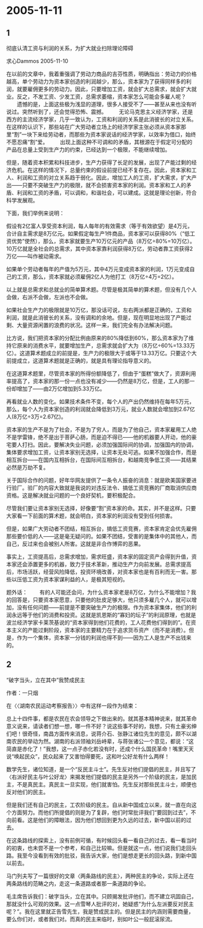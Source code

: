 # 2005-11-11

## 1

彻底认清工资与利润的关系，为扩大就业扫除理论障碍 

求心Dammos 2005-11-10 

在以前的文章中，我着重强调了劳动力商品的吉芬性质，明确指出：劳动力的价格越高，单个劳动力为资本家创造的利润越少，那么，资本家为了获得同样多的利润，就要雇佣更多的劳动力。因此，只要增加工资，就会扩大总需求，就会扩大就业。反之，不发工资、少发工资，总需求萎缩，资本家怎么可能会多雇人呢？  　　遗憾的是，上面这些极为浅显的道理，很多人接受不了――甚至从来也没有听说过。突然听到了，还会觉得恐怖、震撼。  　　无论马克思主义经济学家，还是西方的主流经济学家，几乎一致认为，工资和利润的关系是此消彼长的对立关系。在这样的认识下，那些站在广大劳动者立场上的经济学家主张必须从资本家那里“割”一块下来给劳动者，而那些为资本家说话的经济学家，以效率为借口，始终不愿忍痛“割”爱。  　　出现上面这种不可调和的矛盾，其根源在于假定可分配的产品在总量上受到生产力的约束，已经达到一个极限，不能继续增加。 

但是，随着资本积累和科技进步，生产力获得了长足的发展，出现了产能过剩的经济危机。在这样的情况下，总量约束的假设前提已经不复存在。因此，资本家和工人、利润和工资的对立关系趋于弱化。因此，增加工人的工资，扩大需求，扩大产出――只要不突破生产力的极限，就不会损害资本家的利润。资本家和工人的矛盾、利润和工资的矛盾，可以调和，和谐社会，可以建成。这就是理论创新，符合科学发展观。 

下面，我们举例来说明：

假设有2亿富人享受资本利润，每人每年的有效需求（等于有效欲望）是4万元，合计自主需求是8万亿元。如果假定每生产1件商品，资本家可以获得80%（“低工资优势”使然），那么，资本家就要生产10万亿元的产品（8万亿÷80%=10万亿）。10万亿就是全社会的总需求，其中资本家靠利润获得8万亿，劳动者靠工资获得2万亿――叫作被动需求。

如果单个劳动者每年的产值为5万元，其中4万元变成资本家的利润，1万元变成自己的工资，那么，资本家就必须雇佣2亿人为他打工（8万亿÷4万=2亿）。

以上就是总需求和总就业的简单算术题。尽管是极其简单的算术题，但没有几个人会做，右派不会做，左派也不会做。

如果社会生产力的极限就是10万亿，那没话可说，左右两派都是正确的，工资和利润，就是此消彼长的关系，没有调和的余地。但是，现在明显地出现了产能过剩、大量资源闲置的浪费的状况。这样一来，我们完全有办法解决问题。

比方说，我们把资本家的分配比例由原来的80%降低到60%，那么资本家为了维持它原来的消费水平，就要增加生产，总需求就会扩大为（8万亿÷60%=13.33万亿）。这道算术题成立的前提是，生产力的极限大于或等于13.33万亿。只要这个大前提成立，这道算术题就是正确的，就是具有理论指导意义的。

在这道算术题里，尽管资本家的所得份额降低了，但由于“蛋糕”做大了，资源利用率提高了，资本家的那一份一点也没有减少――仍然是8万亿，但是，工人的那一份却增加了――由2万亿增加到5.33万亿。

再看就业人数的变化。如果技术条件不变，每个人的产出仍然维持在每年5万元，那么，每个人为资本家创造的利润就会降低到3万元，就业人数就会增加到2.67亿人(8万亿÷3万=2.67亿)。

资本家的生产不是为了社会，不是为了穷人，而是为了他自己，资本家雇用工人绝不是学雷锋，绝不是出于菩萨心肠，而是迫不得已――他的机器要人开动，他的豪宅要人打扫。因此，要解决失业问题，必须加强国际间的协调，加强国内的协调，集体要求增加工资，让资本家别无选择，让资本无处可逃。如果不加强合作，而是相互拆台――在国内互相拆台，在国际间互相拆台，和越南竞争低工资――其结果必然是万劫不复。

关于国际合作的问题，好年华网友提供了一条令人振奋的消息：就是欧美国家要进行验厂。验厂的内容大致就是我说的对违反法令、搞低工资竞赛的厂商取消供应商资格。这是解决就业问题的一个良好契机，要积极配合。

尽管我们要让资本家别无选择，好像要“割”资本家的命。其实，并不是这样。只要大家看一下前面的算术题，就会明白，资本家的利润没有受到任何损害。

但是，如果广大劳动者不团结，相互拆台，搞低工资竞赛，资本家肯定会优先雇佣那些要价低的人――这是毫无疑问的。如果不团结，受害的是集体中的其他人，而自己，反过来也会被别人所害。这就是非合作博弈的恶果。

事实上，工资提高后，总需求增加，需求旺盛，资本家的固定资产会得到升值，资本家还会添置更多的机器，致力于技术革新，推动生产力向前发展。总需求提高后，市场活跃，经营风险降低，投资环境改善，对资本家也是有百利而无一害。那些以压低工资为资本家谋利益的人，是极其短视的。

题外话：  　　有的人可能还会问，为什么资本家老是8万亿，为什么不能增加？我的回答是，只要资本家愿意，只要他的肚皮足够大，他只须多雇几个人，就可以增加，没有任何问题――前提是不要突破生产力的极限。作为资本家集体，他们的利润永远等于他们的消费和投资。这就是凯恩斯的“寡妇的坛子”的利润原理，也就是波兰经济学家卡莱茨基说的“资本家得到他们花费的，工人花费他们得到的”。在资本主义的产能过剩阶段，资本家的主要精力在于追求货币资产（而不是消费）。但是，作为一个集体，资本家一分钱的利润也得不到――因为工人是生产不出钱来的。

## 2

“破字当头，立在其中”我赞成民主

作者：一只烟 

在〈〈湖南农民运动考察报告〉〉中有这样一段作为结束： 

总上十四件事，都是农民在农会领导之下做出来的。就其基本精神说来，就其革命意义说来，请读者们想一想，哪一件不好？说这些事不好的，我想，只有土豪劣绅们吧！很奇怪，南昌方面传来消息，说蒋介石、张静江诸位先生的意见，颇不以湖南农民的举动为然。湖南的右派领袖刘岳峙辈，与蒋张诸公一个意见，都说：“这简直是赤化了！”我想，这一点子赤化若没有时，还成个什么国民革命！嘴里天天说“唤起民众”，民众起来了又害怕得要死，这和叶公好龙有什么两样！ 

数学先生，诸位知道，是一个“反民主斗士”。先生反对他们提倡的民主，并且写了〈右派好民主与叶公好龙〉来揭发他们提倡的民主是另外一个阶级的民主，是加民主，不是真民主。真民主一旦实现，他们就害怕。先生反对那些民主斗士，顺便也反对他们的民主。 

但是我们还有自己的民主，工农阶级的民主。自从新中国成立以来，就一直在向这个方面努力。而他们所提倡的则是为了复辟，他们时常批评我们“要回到过去”，不向前看。这是他们的障眼法，因为他们想回到更为久远的过去，新中国以前的过去。 

在这条路线的探索上，没有前例可循，有时候回头看一看自己的过去，看一看当时的初衷，也未尝不是一个参考，和自己比较嘛。但是就这一点，他们说我们走回头路。我至今没看到有效的批驳，我告诉大家，他们是想走更长的回头路，到新中国以前去。 

马门列夫写了一篇很好的文章〈两条路线的民主〉，两种民主的争论，实际上还在两条路线的范畴之内，走这一条道路或者那一条道路的争论。 

毛主席告诉我们：破字当头，立在其中。只顾揭发批评他们，而不建立巩固自己，那就没什么可观的效果。这一点雪琴人批评的对，她疑惑“为什么左派要反对民主呢？”。我在这里就正告雪先生，我是赞成民主的。但是民主的内涵则需要商量，要么你们对，或者我们对。而真的民主来临时，别如叶公一般屁滚尿流。

